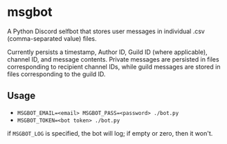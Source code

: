 # msgbot
A Python Discord selfbot that stores user messages in individual .csv (comma-separated value) files.

Currently persists a timestamp, Author ID, Guild ID (where applicable), channel ID, and message contents. Private messages are persisted in files corresponding to recipient channel IDs, while guild messages are stored in files corresponding to the guild ID.

## Usage
- `MSGBOT_EMAIL=<email> MSGBOT_PASS=<password> ./bot.py`
- `MSGBOT_TOKEN=<bot token> ./bot.py`

if `MSGBOT_LOG` is specified, the bot will log; if empty or zero, then it won't.
